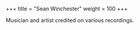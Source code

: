 +++
title = "Sean Winchester"
weight = 100
+++

Musician and artist credited on various recordings.
